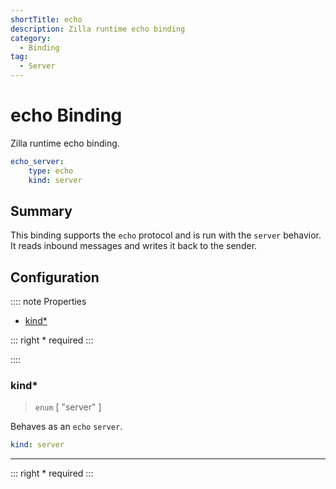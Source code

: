 ```yaml
---
shortTitle: echo
description: Zilla runtime echo binding
category:
  - Binding
tag:
  - Server
---
```


# echo Binding

Zilla runtime echo binding.

```yaml {2}
echo_server:
    type: echo
    kind: server
```

## Summary

This binding supports the `echo` protocol and is run with the `server` behavior. It reads inbound messages and writes it back to the sender.

## Configuration

:::: note Properties

- [kind\*](#kind)

::: right
\* required
:::

::::

### kind\*

> `enum` [ "server" ]

Behaves as an `echo` `server`.

```yaml
kind: server
```

---

::: right
\* required
:::
